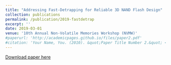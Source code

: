 ```yaml
---
title: "Addressing Fast-Detrapping for Reliable 3D NAND Flash Design"
collection: publications
permalink: /publication/2019-fastdetrap
excerpt: ''
date: 2019-03-01
venue: '10th Annual Non-Volatile Memories Workshop (NVMW)'
#paperurl: 'http://academicpages.github.io/files/paper2.pdf'
#citation: 'Your Name, You. (2010). &quot;Paper Title Number 2.&quot; <i>Journal 1</i>. 1(2).'
---
```



[Download paper here](http://nvmw.ucsd.edu/nvmw2019-program/unzip/current/nvmw2019-final66.pdf)

